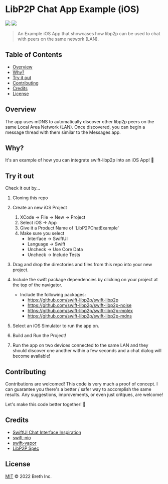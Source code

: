 # LibP2P Chat App Example (iOS)

[![](https://img.shields.io/badge/made%20by-Breth-blue.svg?style=flat-square)](https://breth.app)
[![](https://img.shields.io/badge/project-libp2p-yellow.svg?style=flat-square)](http://libp2p.io/)

> An Example iOS App that showcases how libp2p can be used to chat with peers on the same network (LAN). 

## Table of Contents

- [Overview](#overview)
- [Why?](#why)
- [Try it out](#try-it-out)
- [Contributing](#contributing)
- [Credits](#credits)
- [License](#license)

## Overview

The app uses mDNS to automatically discover other libp2p peers on the same Local Area Network (LAN). Once discovered, you can begin a message thread with them similar to the Messages app.

## Why?

It's an example of how you can integrate swift-libp2p into an iOS App! 🥳

## Try it out

Check it out by...

1) Cloning this repo

2) Create an new iOS Project
   1) XCode -> File -> New -> Project
   2) Select iOS -> App
   3) Give it a Product Name of 'LibP2PChatExample'
   4) Make sure you select
      - Interface -> SwiftUI
      - Language -> Swift
      - Uncheck -> Use Core Data
      - Uncheck -> Include Tests

3) Drag and drop the directories and files from this repo into your new project. 

4) Include the swift package dependencies by clicking on your project at the top of the navigator.
   - Include the following packages:
      - https://github.com/swift-libp2p/swift-libp2p
      - https://github.com/swift-libp2p/swift-libp2p-noise
      - https://github.com/swift-libp2p/swift-libp2p-mplex
      - https://github.com/swift-libp2p/swift-libp2p-mdns

5) Select an iOS Simulator to run the app on. 

6) Build and Run the Project!

7) Run the app on two devices connected to the same LAN and they should discover one another within a few seconds and a chat dialog will become available!

## Contributing

Contributions are welcomed! This code is very much a proof of concept. I can guarantee you there's a better / safer way to accomplish the same results. Any suggestions, improvements, or even just critques, are welcome! 

Let's make this code better together! 🤝

## Credits

- [SwiftUI Chat Interface Inspiration](https://youtu.be/Pk1c1EjGtQ0)
- [swift-nio](https://github.com/apple/swift-nio)
- [swift-vapor](https://github.com/vapor/vapor) 
- [LibP2P Spec](https://github.com/libp2p/specs)

## License

[MIT](LICENSE) © 2022 Breth Inc.
